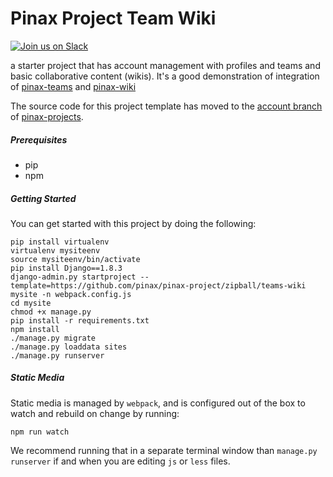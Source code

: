# Pinax Project Team Wiki

[![Join us on Slack](http://slack.pinaxproject.com/badge.svg)](http://slack.pinaxproject.com/)

a starter project that has account management with profiles and teams and basic
collaborative content (wikis). It's a good demonstration of integration of [pinax-teams](http://github.com/pinax/pinax-teams/)
and [pinax-wiki](http://github.com/pinax/pinax-wiki)

The source code for this project template has moved to the [account branch](https://github.com/pinax/pinax-projects/tree/teams-wiki) of [pinax-projects](https://github.com/pinax/pinax-projects/).

##### Prerequisites

* pip
* npm


##### Getting Started

You can get started with this project by doing the following:

```
pip install virtualenv
virtualenv mysiteenv
source mysiteenv/bin/activate
pip install Django==1.8.3
django-admin.py startproject --template=https://github.com/pinax/pinax-project/zipball/teams-wiki mysite -n webpack.config.js
cd mysite
chmod +x manage.py
pip install -r requirements.txt
npm install
./manage.py migrate
./manage.py loaddata sites
./manage.py runserver
```

##### Static Media

Static media is managed by `webpack`, and is configured out of the box to watch
and rebuild on change by running:

```
npm run watch
```

We recommend running that in a separate terminal window than `manage.py runserver`
if and when you are editing `js` or `less` files.
